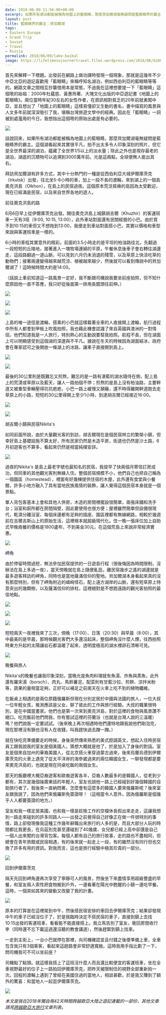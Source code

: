 ```yaml
---
date: 2018-06-09 11:56:00+00:00
excerpt: 如果所有湖泊都能被稱為地圖上的藍眼睛，那麼貝加爾湖毫無疑問是藍眼睛界的霸主。這個湖看起來其實很平凡，拍不出太多令人印象深刻的照片，但它是全世界最深的湖泊，蘊藏了全世界1/5以上的淡水量；除此之外也是現存最老的湖泊，湖底的沉積物可以追溯到3000萬年前。光是這兩點，全球便無人能出其右。
layout: post
title: 藍眼睛界的霸主：貝加爾湖
tags:
- Eastern Europe
- Grand Trip
- Soviet
- Travel
- Russia
permalink: 2018/06/09/lake-baikal
image: https://lifetimesojournertravel.files.wordpress.com/2018/06/b160c-img_6214.jpg
---
```


首先來解釋一下標題。出發前在網路上做功課時發現一個現象，那就是這幾年不少中亞北亞的遊記喜歡用「藍眼睛」來稱呼知名湖泊，例如西伯利亞的藍眼睛等等的。網路文章之間相互抄襲借用本是常態，不過我在這裡想要提一下「藍眼睛」這個哏的始祖：2000年杜蘊慈、黃惠玲著、大塊文化出版的中亞遊記書《地圖上的藍眼睛》。兩位當時年紀30左右的女性作者，在資訊相對貧乏的20年前就勇闖中亞，並且想出了「地圖上的藍眼睛」這樣易懂卻又生動的書名，書中描寫的風景與人文多年前就深深吸引了我，堪稱台灣旅遊文學中的經典。因此在「藍眼睛」一詞被到處濫用的今日，我想指出這個哏的原始出處是有必要的。




[![](https://lifetimesojournertravel.files.wordpress.com/2018/06/b160c-img_6214.jpg)](https://lifetimesojournertravel.files.wordpress.com/2018/06/b160c-img_6214.jpg)



話說回來，如果所有湖泊都能被稱為地圖上的藍眼睛，那麼貝加爾湖毫無疑問是藍眼睛界的霸主。這個湖看起來其實很平凡，拍不出太多令人印象深刻的照片，但它是全世界最深的湖泊，蘊藏了全世界1/5以上的淡水量；除此之外也是現存最老的湖泊，湖底的沉積物可以追溯到3000萬年前。光是這兩點，全球便無人能出其右。

拜訪貝加爾湖有許多方式，其中十分熱門的一種是從西伯利亞大城伊爾庫茨克（Irkutsk）出發，往北坐5-6小時的車，加上一段不長的渡輪，來到湖上的一個島奧克洪島（Olkhon），在島上的民宿過夜。這個原本荒涼貧瘠的島因為太受歡迎，現在已經滿是民宿，以及來自世界各地的遊人。

前往奧克洪島的路

6月6日早上從伊爾庫茨克出發。開往奧克洪島上城鎮胡吉爾（Khuzhir）的客運班車一天有3班（9:00, 10:15, 13:00），此外車站對面還有民間經營的小巴。由於買不到10:15的車但又不想拖到13:00，我便走到車站對面搭小巴，其實以價格和車型來說與客運班車是一樣的。

6小時的車程其實意外的精彩。前面的3.5小時走的是平坦的柏油路往北，先翻過一段短短的丘陵地，接著進入一塊牧場連綿的平原，午餐休息後車子會右轉往湖邊走，這段路翻過一道山脈，可以見到六月仍未消退的殘雪，以及草原上快活吃草的動物們；接著兩邊變得越來越荒涼、植被越來越少，然後就可以看到傳說中的貝加爾湖了！這時候時間大約是14:00。

（話說上車前知道這一路風景一定好，我不斷跟司機說我要坐前座拍照，但不知什麼原因他一直不答應，我只好從後面第一排用長鏡頭往前伸。）


[![](https://lifetimesojournertravel.files.wordpress.com/2018/06/fedbb-img_5968.jpg)](https://lifetimesojournertravel.files.wordpress.com/2018/06/fedbb-img_5968.jpg)







[![](https://lifetimesojournertravel.files.wordpress.com/2018/06/d1347-img_6022.jpg)](https://lifetimesojournertravel.files.wordpress.com/2018/06/d1347-img_6022.jpg)







[![](https://lifetimesojournertravel.files.wordpress.com/2018/06/9651d-img_6033.jpg)](https://lifetimesojournertravel.files.wordpress.com/2018/06/9651d-img_6033.jpg)







上島的唯一途徑是渡輪，搭乘的小巴就這樣載著全車的人直接開上渡輪，航行過程中所有人都會到甲板上吹風拍照，我也藉此機會認識了來自英國與澳洲的一對情侶，他們知道我是一人旅行，特別熱心的主動說要幫我拍照。航程不長，但在湖面上可以明顯感受到這個湖的深邃與不平凡。據說在冬天的時候因為湖面結冰，政府會在專家認可之後開放一條湖上的冰路，讓車子直接開到島上。







[![](https://lifetimesojournertravel.files.wordpress.com/2018/06/c6b14-img_6259.jpg)](https://lifetimesojournertravel.files.wordpress.com/2018/06/c6b14-img_6259.jpg)







[![](https://lifetimesojournertravel.files.wordpress.com/2018/06/102b6-img_6044.jpg)](https://lifetimesojournertravel.files.wordpress.com/2018/06/102b6-img_6044.jpg)







最後的30公里則是既難忘又煎熬，難忘的是一路有湛藍的湖水隨侍在側，配上島上的荒漠或草原以及藍天，讓人一路拍個不停；煎熬的是島上沒有柏油路，主要幹道又被重型車輛壓得坑坑疤疤，小巴一路上緩慢又顛簸，還不時得離開幹道跑去走草原上的小路，短短的30公里得開上至少1小時，到達胡吉爾已經接近16:00。







[![](https://lifetimesojournertravel.files.wordpress.com/2018/06/dd1a6-img_6255.jpg)](https://lifetimesojournertravel.files.wordpress.com/2018/06/dd1a6-img_6255.jpg)







[![](https://lifetimesojournertravel.files.wordpress.com/2018/06/52727-img_6075.jpg)](https://lifetimesojournertravel.files.wordpress.com/2018/06/52727-img_6075.jpg)










胡吉爾小鎮與民宿Nikita's







如同前面所說，由於大量觀光客的到訪，胡吉爾現在是個民宿林立的繁榮小鎮，但幸好島上基礎設施不算太好，所有民家仍然是木造平房，街道也仍然是沙土路，6月初遊客也不算多，看起來仍然是相當純樸安詳。







[![](https://lifetimesojournertravel.files.wordpress.com/2018/06/8fedf-img_6136.jpg)](https://lifetimesojournertravel.files.wordpress.com/2018/06/8fedf-img_6136.jpg)










過夜的Nikita's 是島上最老字號也最知名的民宿，我提早了快兩個月寄信訂房成功，但同車的其他觀光客則無緣入住。整個民宿規模不小，他們自己也把自己稱為一個園區（homestead），裡面有好幾棟提供住宿的木屋，此外還有食堂與小餐館，許多小地方融入了具有當地民族風情的裝飾，讓人覺得這個民宿本身就是一個景點。










單人背包客基本上會和其他人併房，木造的房間裡擺設很簡單，兩張床舖和洗手台；浴室和廁所都在房間隔壁，因此要使用也很方便；屋裡雖然簡單但設備很現代，乾濕分離浴室、每個床邊都有足夠的插座、園區裡都有無線網路，相較於幾週前在吉爾吉斯山上的原始生活，這裡根本就超級現代化。住一晚一張床位加上自助式早晚兩餐的價格是1800盧布，不到美金30元，在這個荒島上來說非常經濟實惠。







[![](https://lifetimesojournertravel.files.wordpress.com/2018/06/5667f-img_6089.jpg)](https://lifetimesojournertravel.files.wordpress.com/2018/06/5667f-img_6089.jpg)







岬角







由於停留時間過短，無法參加民宿提供的一日遊島行程（很後悔因為時間限制，沒辦法在島上多過一夜），當天傍晚就在島上隨便亂逛。離民宿幾步之遙的湖邊就是最多遊客拜訪的岬角，同時也是當地薩滿信仰的聖地。貝加爾湖本身看起來真的沒有那麼特別，但有了岬角附近的嶙峋怪石，配上遠方湖岸的山脈，還有短草原上特意突出的幾顆樹，以及薩滿信仰的排柱，這裡絕對是不想跑遠路的觀光客拍照的最佳地點。










[![](https://lifetimesojournertravel.files.wordpress.com/2018/06/af79e-img_6096.jpg)](https://lifetimesojournertravel.files.wordpress.com/2018/06/af79e-img_6096.jpg)







[![](https://lifetimesojournertravel.files.wordpress.com/2018/06/e4c96-img_6116.jpg)](https://lifetimesojournertravel.files.wordpress.com/2018/06/e4c96-img_6116.jpg)







[![](https://lifetimesojournertravel.files.wordpress.com/2018/06/9c81a-img_6118.jpg)](https://lifetimesojournertravel.files.wordpress.com/2018/06/9c81a-img_6118.jpg)







短短兩天一夜裡我來了三次，傍晚（17:00）、日落（20:30）與早晨（8:00），其中最美的是早晨，那時候觀光客們大多還沒起床，整個岬角沒什麼人煙，往西拍照時東方升起的太陽讓岩石都溫暖了起來，透明度極高的湖水裡卵石清晰可見。







[![](https://lifetimesojournertravel.files.wordpress.com/2018/06/89e29-img_6216.jpg)](https://lifetimesojournertravel.files.wordpress.com/2018/06/89e29-img_6216.jpg)







晚餐與旅人







Nikita's的晚餐也讓我印象深刻，當晚光是魚肉料理就有魚湯、炸魚與蒸魚，此外還有羅宋湯（borsch）、肉丸、馬鈴薯泥，配菜則有甘藍沙拉、煎餅、涼拌米粉等，蔬果的量相當足夠，正好可以補足之前兩天在火車上吃不到的植物纖維。







在飯桌上相遇的是兩位原籍俄羅斯但現在分別定居於中國與法國的旅人，一位大叔一位年輕女孩，推測應該是父女，聊了彼此的工作與旅行經驗。大叔的職業很特別，是在中國當畫家。他們也是第一次來到奧克洪島，對於這裡的食物與風景讚不絕口。吃完飯前他們問我，你有嘗試這裡的芬蘭浴（也就是台灣人說的三溫暖）嗎？他們說我一定要試試。（後來晚上再次相遇時他們還特地跟我說他們剛泡完，現在那裡沒有鎖也沒有人在收錢，叫我趕快過去蹭一蹭。）







就在快吃完準備要走的時候，身後突然傳來熟悉的美式腔調英文，想起入住時民宿員工跟我說我的室友是個美國人，猜想大概就是他了，於是加入了身後的對話。室友是個來自加州的華裔美國人，從北京搭火車穿過蒙古過來，後來烏蘭烏德到伊爾庫茨克的火車上遇見了從太平洋岸的海參崴過來的兩位韓國女生，一聊發現都是要來奧克洪島的，也就是現在同桌吃飯的兩個女生。







那天的飯廳裡大概亞裔遊客和歐裔遊客各半，亞裔人數最多的是韓國人，從老到少都有，其次是幾個操廣東話的年輕人，室友也說他一路上已經碰到好幾個韓國的自助旅行者了。我後來一直納悶著，怎麼會有這麼多的韓國人要來俄羅斯呢？後來室友跟我說了，因為他們來俄羅斯免簽證呀！（這相當令人意外，因為俄羅斯是個幾乎人人都要簽證的地方。）







室友和我一樣定居美國，也和我一樣是趁換工作的空檔休長假出來走走，這讓我想到一路走來碰到的許多同路人——出發之前覺得自己好像正在做一件很特別的事情，路上卻發現像我這種工作幾年辭職出來旅行的人多的是，而且大部分人玩的時間都比我更長，在烏茲別克甚至還碰到了40幾歲、女兒都已經上高中卻還是自己一個人出來闖的台灣背包客。每個人都有自己的旅行故事，走的路也不盡相同，但總會在青年旅館或民宿相遇，有的後來就一起走上一段，有的雖然沒有同行但也交換了許多有用的資訊。對我而言，這也是旅行經驗中極其珍貴的一部分。







[![](https://lifetimesojournertravel.files.wordpress.com/2018/06/9281c-img_6175.jpg)](https://lifetimesojournertravel.files.wordpress.com/2018/06/9281c-img_6175.jpg)







回到伊爾庫茨克







隔天先回到岬角邊再次享受了寧靜可人的風景，然後坐下來盡情享用超級豐盛的早餐，和室友兩人索性把食物搬到戶外，一邊看著在陽光中甦醒的小鎮一邊吃早餐。這時，一個突如其來的變動又改變了我的計畫。







[![](https://lifetimesojournertravel.files.wordpress.com/2018/06/040f4-img_6221.jpg)](https://lifetimesojournertravel.files.wordpress.com/2018/06/040f4-img_6221.jpg)







原本的打算是在這裡晃到中午，然後搭民宿安排的車回去伊爾庫茨克；結果卻發現中午的車子已經沒位子了，於是我臨時決定不搭民宿的車子，直接到鎮上去找10:15出發的客運班車，看看能不能直接搭上。我立馬告別了室友，衝回房間收行李（同時還不忘下載這週還沒聽的教會講道），然後趕緊到鎮上找車。







一走到主街上，一台小巴就停在那裡，向司機確認並且付錢之後便準備上車，全車包含我只有3個乘客，看起來這趟路會非常舒適寬敞。這時我用手指比劃了一下，問司機我可不可以坐前座？







司機點了點頭。就這樣我搭上了這班沒什麼人而且還比較便宜的客運班車，坐在全車視野最好的位子上一路拍回伊爾庫茨克，把昨天被限制住的視野全部重新拍一次。回程的渡輪上遇到了曾經在美國住過的當地人，相談甚歡，於是我又賺到了額外的驚喜：和當地人一起逛伊爾庫茨克。










[![](https://lifetimesojournertravel.files.wordpress.com/2018/06/0d490-img_6140.jpg)](https://lifetimesojournertravel.files.wordpress.com/2018/06/0d490-img_6140.jpg)






























*本文是我在2018年獨自用42天時間跨越歐亞大陸之遊記連載的一部份，其他文章請見[跨越歐亞大旅行](/tag/Grand%20Trip)文章列表。*
